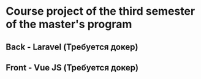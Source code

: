 # Course project of the third semester of the master's program
## Back - Laravel (Требуется докер)
## Front - Vue JS (Требуется докер)
